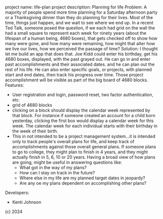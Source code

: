 project name: life-plan
project description: Planning for life
Problem:  A majority of people spend more time planning for a Saturday afternoon party or a Thanksgiving dinner than they do planning for their lives.  Most of the time, things just happen, and we wait to see where we end up.  In a recent Ted Talk, someone posed the question, if we each had grid on the wall the had a small square to represent each week for ninety years (about the lifespan of a human being, 4680 boxes), that gets checked off to show how many were gone, and how many were remaining, how might that alter how we live our lives, how we perceived the passage of time? 
Solution:  I thought let me build an app that does that. Joe Kidd could enter his birthday, get his 4680 boxes, displayed, with the past grayed out.  He can go in and enter past accomplishments and their associated dates.  and he can plan out the rest of his life.  He can also enter specific goals, or projects, with planned start and end dates, then track his progress over time. Those project accomplishment will be visible as part of the big board of 4680 blocks. 
Features: 
- User registration and login, password reset, two factor authentication, etc.
- grid of 4680 blocks
- clicking on a block should display the calendar week represented by that block. For instance if someone created an account for a child born yesterday, clicking the first box would display a calendar week for this week. The calendar week for each individual starts with their birthday in the week  of their birth. 
- This in not intended to be a project management system...it is intended only to track people's overall plans for life, and keep track of accomplishments against those overall general plans. If someone plans to go to college, they might plan to finish in 4 years, and they might actually finish in 5, 6, 10 or 20 years.  Having a broad view of how plans are going, might be useful in answering questions like:
  - What got in the way of my plans?  
  - How can I stay on track in the future? 
  - Where else in my life are my planned target dates in jeopardy?
  - Are any oe my plans dependent on accomplishing other plans? 


Developers:
- Kenti Johnson 




(c) 2024